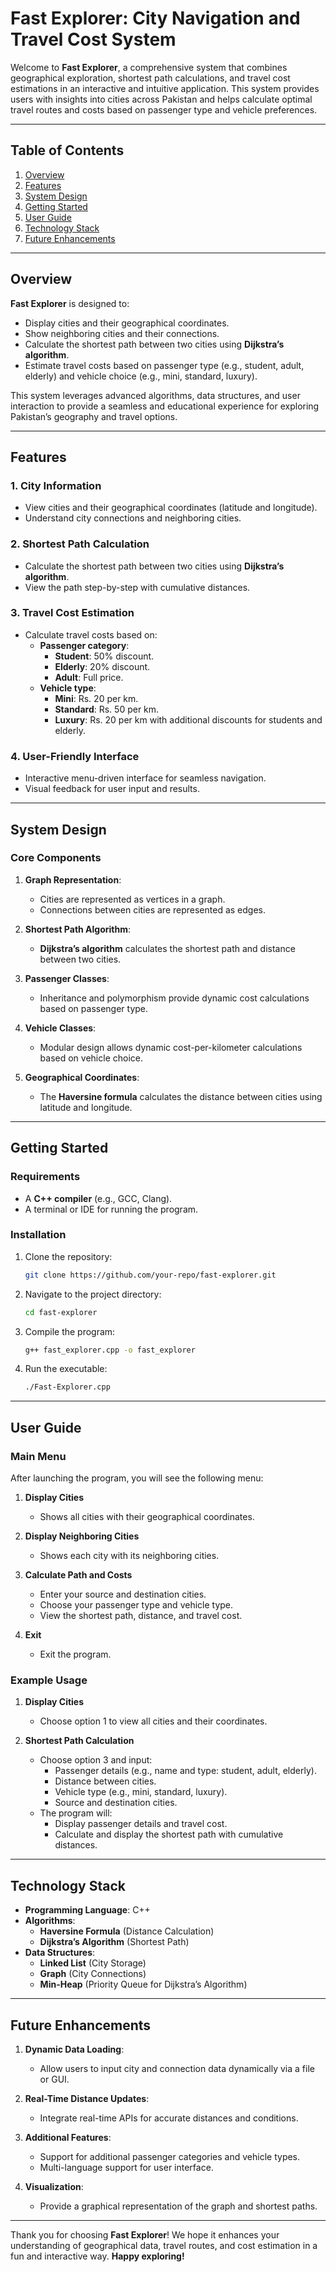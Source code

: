 # Fast Explorer: City Navigation and Travel Cost System

Welcome to **Fast Explorer**, a comprehensive system that combines geographical exploration, shortest path calculations, and travel cost estimations in an interactive and intuitive application. This system provides users with insights into cities across Pakistan and helps calculate optimal travel routes and costs based on passenger type and vehicle preferences.

---

## Table of Contents

1. [Overview](#overview)
2. [Features](#features)
3. [System Design](#system-design)
4. [Getting Started](#getting-started)
5. [User Guide](#user-guide)
6. [Technology Stack](#technology-stack)
7. [Future Enhancements](#future-enhancements)

---

## Overview

**Fast Explorer** is designed to:

- Display cities and their geographical coordinates.
- Show neighboring cities and their connections.
- Calculate the shortest path between two cities using **Dijkstra’s algorithm**.
- Estimate travel costs based on passenger type (e.g., student, adult, elderly) and vehicle choice (e.g., mini, standard, luxury).

This system leverages advanced algorithms, data structures, and user interaction to provide a seamless and educational experience for exploring Pakistan’s geography and travel options.

---

## Features

### 1. City Information

- View cities and their geographical coordinates (latitude and longitude).
- Understand city connections and neighboring cities.

### 2. Shortest Path Calculation

- Calculate the shortest path between two cities using **Dijkstra’s algorithm**.
- View the path step-by-step with cumulative distances.

### 3. Travel Cost Estimation

- Calculate travel costs based on:
  - **Passenger category**:
    - **Student**: 50% discount.
    - **Elderly**: 20% discount.
    - **Adult**: Full price.
  - **Vehicle type**:
    - **Mini**: Rs. 20 per km.
    - **Standard**: Rs. 50 per km.
    - **Luxury**: Rs. 20 per km with additional discounts for students and elderly.

### 4. User-Friendly Interface

- Interactive menu-driven interface for seamless navigation.
- Visual feedback for user input and results.

---

## System Design

### Core Components

1. **Graph Representation**:
   - Cities are represented as vertices in a graph.
   - Connections between cities are represented as edges.

2. **Shortest Path Algorithm**:
   - **Dijkstra’s algorithm** calculates the shortest path and distance between two cities.

3. **Passenger Classes**:
   - Inheritance and polymorphism provide dynamic cost calculations based on passenger type.

4. **Vehicle Classes**:
   - Modular design allows dynamic cost-per-kilometer calculations based on vehicle choice.

5. **Geographical Coordinates**:
   - The **Haversine formula** calculates the distance between cities using latitude and longitude.

---

## Getting Started

### Requirements

- A **C++ compiler** (e.g., GCC, Clang).
- A terminal or IDE for running the program.

### Installation

1. Clone the repository:

    ```bash
    git clone https://github.com/your-repo/fast-explorer.git
    ```

2. Navigate to the project directory:

    ```bash
    cd fast-explorer
    ```

3. Compile the program:

    ```bash
    g++ fast_explorer.cpp -o fast_explorer
    ```

4. Run the executable:

    ```bash
    ./Fast-Explorer.cpp
    ```

---

## User Guide

### Main Menu

After launching the program, you will see the following menu:

1. **Display Cities**  
   - Shows all cities with their geographical coordinates.

2. **Display Neighboring Cities**  
   - Shows each city with its neighboring cities.

3. **Calculate Path and Costs**  
   - Enter your source and destination cities.
   - Choose your passenger type and vehicle type.
   - View the shortest path, distance, and travel cost.

4. **Exit**  
   - Exit the program.

### Example Usage

1. **Display Cities**  
   - Choose option 1 to view all cities and their coordinates.

2. **Shortest Path Calculation**  
   - Choose option 3 and input:
     - Passenger details (e.g., name and type: student, adult, elderly).
     - Distance between cities.
     - Vehicle type (e.g., mini, standard, luxury).
     - Source and destination cities.
   - The program will:
     - Display passenger details and travel cost.
     - Calculate and display the shortest path with cumulative distances.

---

## Technology Stack

- **Programming Language**: C++
- **Algorithms**:
  - **Haversine Formula** (Distance Calculation)
  - **Dijkstra’s Algorithm** (Shortest Path)
- **Data Structures**:
  - **Linked List** (City Storage)
  - **Graph** (City Connections)
  - **Min-Heap** (Priority Queue for Dijkstra’s Algorithm)

---

## Future Enhancements

1. **Dynamic Data Loading**:
   - Allow users to input city and connection data dynamically via a file or GUI.

2. **Real-Time Distance Updates**:
   - Integrate real-time APIs for accurate distances and conditions.

3. **Additional Features**:
   - Support for additional passenger categories and vehicle types.
   - Multi-language support for user interface.

4. **Visualization**:
   - Provide a graphical representation of the graph and shortest paths.

---

Thank you for choosing **Fast Explorer**! We hope it enhances your understanding of geographical data, travel routes, and cost estimation in a fun and interactive way. **Happy exploring!**